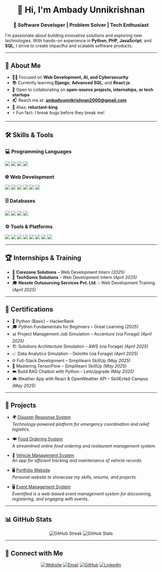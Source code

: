 <h1 align="center">👋 Hi, I'm Ambady Unnikrishnan</h1>
<h3 align="center">🚀 Software Developer | Problem Solver | Tech Enthusiast</h3>

I'm passionate about building innovative solutions and exploring new technologies. With hands-on experience in **Python, PHP, JavaScript**, and **SQL**, I strive to create impactful and scalable software products.

---

## 🔹 About Me  
- 👨‍💻 Focused on **Web Development, AI, and Cybersecurity**  
- 📚 Currently learning **Django**, **Advanced SQL**, and **React.js**  
- 🤝 Open to collaborating on **open-source projects, internships, or tech startups**  
- 📬 Reach me at: **ambadyunnikrishnan2000@gmail.com**  
- 👾 Alias: **reluctant-king**  
- ⚡ Fun fact: I break bugs before they break me!

---

## 🛠️ Skills & Tools  

### 💻 Programming Languages  
<p align="left">  
  <img src="https://img.shields.io/badge/Python-%2314354C.svg?logo=python&logoColor=white" />
  <img src="https://img.shields.io/badge/PHP-%23777BB4.svg?logo=php&logoColor=white" />
  <img src="https://img.shields.io/badge/JavaScript-%23F7DF1E.svg?logo=javascript&logoColor=black" />
  <img src="https://img.shields.io/badge/C++-%2300599C.svg?logo=c%2B%2B&logoColor=white" />
</p>

### 🌐 Web Development  
<p align="left"> 
  <img src="https://img.shields.io/badge/HTML5-%23E34F26.svg?logo=html5&logoColor=white" /> 
  <img src="https://img.shields.io/badge/CSS3-%231572B6.svg?logo=css3&logoColor=white" /> 
  <img src="https://img.shields.io/badge/Bootstrap-%23563D7C.svg?logo=bootstrap&logoColor=white" />
  <img src="https://img.shields.io/badge/TailwindCSS-%2338B2AC.svg?logo=tailwind-css&logoColor=white" /> 
  <img src="https://img.shields.io/badge/Django-%23092E20.svg?logo=django&logoColor=white" /> 
  <img src="https://img.shields.io/badge/React-%2361DAFB.svg?logo=react&logoColor=black" /> </p>

### 🗄️ Databases  
<p align="left">  
  <img src="https://img.shields.io/badge/MySQL-%2300f.svg?logo=mysql&logoColor=white" />
  <img src="https://img.shields.io/badge/SQLite-%2307405e.svg?logo=sqlite&logoColor=white" />
  <img src="https://img.shields.io/badge/SQLyog-%231572B6.svg?logo=datagrip&logoColor=white" />
  <img src="https://img.shields.io/badge/MongoDB-%2347A248.svg?logo=mongodb&logoColor=white" />
</p>

### ⚙️ Tools & Platforms  
<p align="left"> 
  <img src="https://img.shields.io/badge/VSCode-%23007ACC.svg?logo=visual-studio-code&logoColor=white" /> 
  <img src="https://img.shields.io/badge/PyCharm-%23000000.svg?logo=pycharm&logoColor=white" /> 
  <img src="https://img.shields.io/badge/Git-%23F05033.svg?logo=git&logoColor=white" /> 
  <img src="https://img.shields.io/badge/Linux-FCC624?logo=linux&logoColor=black" /> 
  <img src="https://img.shields.io/badge/Windows-0078D6?logo=windows&logoColor=white" /> 
  <img src="https://img.shields.io/badge/Microsoft%20Office-%23D83B01.svg?logo=microsoft-office&logoColor=white" /> 
  <img src="https://img.shields.io/badge/Docker-%230db7ed.svg?logo=docker&logoColor=white" /> 
  <img src="https://img.shields.io/badge/Jenkins-%23D24939.svg?logo=jenkins&logoColor=white" /> </p>

---

## 🏆 Internships & Training  

- 💼 **Corezone Solutions** – Web Development Intern _(2025)_  
- 💼 **TechSonix Solutions** – Web Development Intern _(April 2025)_  
- 🎓 **Nesote Outsourcing Services Pvt. Ltd.** – Web Development Training _(April 2025)_

---

## 📜 Certifications  
- 🐍 Python (Basic) – HackerRank  
- 🎓 Python Fundamentals for Beginners – Great Learning _(2025)_  
- 📊 Project Management Job Simulation – Accenture (via Forage) _(April 2025)_  
- 🏗️ Solutions Architecture Simulation – AWS (via Forage) _(April 2025)_  
- 📈 Data Analytics Simulation – Deloitte (via Forage) _(April 2025)_  
- 🌐 Full-Stack Development – Simplilearn SkillUp _(May 2025)_  
- 🤖 Mastering TensorFlow – Simplilearn SkillUp _(May 2025)_  
- ☁️ Build RAG Chatbot with Python – LetsUpgrade _(May 2025)_  
- 🌦️ Weather App with React & OpenWeather API – SkillEcted Campus _(May 2025)_

---

## 🚀 Projects  
- 🌍 [Disaster Response System](https://github.com/reluctant-king/Disaster-Response-System)  
  _Technology-powered platform for emergency coordination and relief logistics._

- 🍽️ [Food Ordering System](https://github.com/reluctant-king/food-ordering)  
  _A streamlined online food ordering and restaurant management system._

- 🚗 [Vehicle Management System](https://github.com/reluctant-king/vechile-management-system)  
  _An app for efficient tracking and maintenance of vehicle records._

- 🖥️ [Portfolio Website](https://github.com/reluctant-king/portfolio)  
  _Personal website to showcase my skills, resume, and projects._

- 🖥️ [Event Management System](https://github.com/reluctant-king/event-management-syste)  
  _Eventified is a web-based event management system for discovering, registering, and engaging with events.._

---

## 📊 GitHub Stats  
<p align="center">
  <img src="https://github-readme-streak-stats.herokuapp.com/?user=reluctant-king&theme=algolia" alt="GitHub Streak" />
  <img src="https://github-readme-stats.vercel.app/api?username=reluctant-king&show_icons=true&count_private=true&theme=algolia" alt="GitHub Stats" />
</p>

---

## 🔗 Connect with Me  
<p align="center">
  <a href="https://ambadyunnikrishnan.netlify.app/"><img src="https://img.icons8.com/bubbles/50/000000/web.png" alt="Website" /></a>
  <a href="mailto:ambadyunnikrishnan2000@gmail.com"><img src="https://img.icons8.com/bubbles/50/000000/gmail.png" alt="Email" /></a>
  <a href="https://github.com/reluctant-king"><img src="https://img.icons8.com/bubbles/50/000000/github.png" alt="GitHub" /></a>
  <a href="https://www.linkedin.com/in/ambadyunnikrishnan"><img src="https://img.icons8.com/bubbles/50/000000/linkedin.png" alt="LinkedIn" /></a>
</p>

